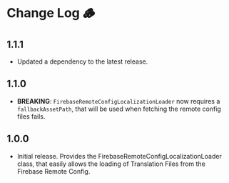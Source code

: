 # Change Log 🪵

## 1.1.1

* Updated a dependency to the latest release.

## 1.1.0

* **BREAKING**: `FirebaseRemoteConfigLocalizationLoader` now requires a `fallbackAssetPath`, that will be used when fetching the remote config files fails.

## 1.0.0

* Initial release. Provides the FirebaseRemoteConfigLocalizationLoader class, that easily allows the loading of Translation Files from the Firebase Remote Config.
